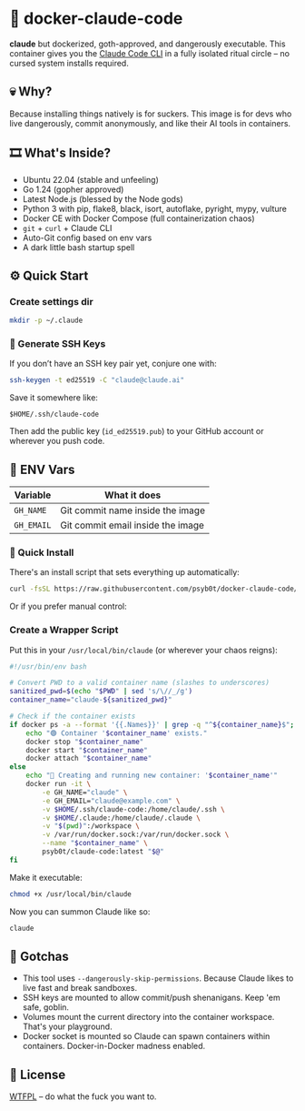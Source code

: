 # 🧠 docker-claude-code

**claude** but dockerized, goth-approved, and dangerously executable.
This container gives you the [Claude Code CLI](https://www.npmjs.com/package/@anthropic-ai/claude-code) in a fully isolated ritual circle – no cursed system installs required.

## 💀 Why?

Because installing things natively is for suckers.
This image is for devs who live dangerously, commit anonymously, and like their AI tools in containers.

## 🎞️ What's Inside?

- Ubuntu 22.04 (stable and unfeeling)
- Go 1.24 (gopher approved)
- Latest Node.js (blessed by the Node gods)
- Python 3 with pip, flake8, black, isort, autoflake, pyright, mypy, vulture
- Docker CE with Docker Compose (full containerization chaos)
- `git` + `curl` + Claude CLI
- Auto-Git config based on env vars
- A dark little bash startup spell

## ⚙️ Quick Start

### Create settings dir

```bash
mkdir -p ~/.claude
```

### 🥪 Generate SSH Keys

If you don’t have an SSH key pair yet, conjure one with:

```bash
ssh-keygen -t ed25519 -C "claude@claude.ai"
```

Save it somewhere like:

```
$HOME/.ssh/claude-code
```

Then add the public key (`id_ed25519.pub`) to your GitHub account or wherever you push code.

## 🔐 ENV Vars

| Variable   | What it does                      |
| ---------- | --------------------------------- |
| `GH_NAME`  | Git commit name inside the image  |
| `GH_EMAIL` | Git commit email inside the image |

### 🚀 Quick Install

There's an install script that sets everything up automatically:

```bash
curl -fsSL https://raw.githubusercontent.com/psyb0t/docker-claude-code/master/install.sh | bash
```

Or if you prefer manual control:

### Create a Wrapper Script

Put this in your `/usr/local/bin/claude` (or wherever your chaos reigns):

```bash
#!/usr/bin/env bash

# Convert PWD to a valid container name (slashes to underscores)
sanitized_pwd=$(echo "$PWD" | sed 's/\//_/g')
container_name="claude-${sanitized_pwd}"

# Check if the container exists
if docker ps -a --format '{{.Names}}' | grep -q "^${container_name}$"; then
    echo "🟢 Container '$container_name' exists."
    docker stop "$container_name"
    docker start "$container_name"
    docker attach "$container_name"
else
    echo "🔧 Creating and running new container: '$container_name'"
    docker run -it \
        -e GH_NAME="claude" \
        -e GH_EMAIL="claude@example.com" \
        -v $HOME/.ssh/claude-code:/home/claude/.ssh \
        -v $HOME/.claude:/home/claude/.claude \
        -v "$(pwd)":/workspace \
        -v /var/run/docker.sock:/var/run/docker.sock \
        --name "$container_name" \
        psyb0t/claude-code:latest "$@"
fi
```

Make it executable:

```bash
chmod +x /usr/local/bin/claude
```

Now you can summon Claude like so:

```bash
claude
```

## 🦴 Gotchas

- This tool uses `--dangerously-skip-permissions`. Because Claude likes to live fast and break sandboxes.
- SSH keys are mounted to allow commit/push shenanigans. Keep 'em safe, goblin.
- Volumes mount the current directory into the container workspace. That's your playground.
- Docker socket is mounted so Claude can spawn containers within containers. Docker-in-Docker madness enabled.

## 📜 License

[WTFPL](http://www.wtfpl.net/) – do what the fuck you want to.
